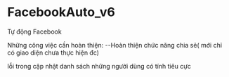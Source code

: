 # FacebookAuto_v6
Tự động Facebook


Những công việc cần hoàn thiện:
--Hoàn thiện chức năng chia sẻ( mới chỉ có giao diện chưa thực hiện đc)


lỗi trong cập nhật danh sách những người dùng có tính tiêu cực 






